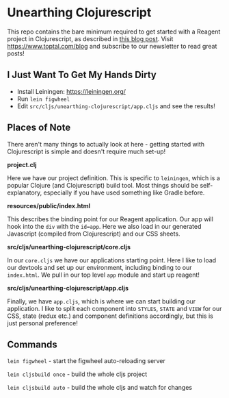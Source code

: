 # Unearthing Clojurescript #

This repo contains the bare minimum required to get started with a Reagent
project in Clojurescript, as described in [this blog post](https://www.toptal.com/clojure/clojurescript-tutorial-react-front-end). Visit https://www.toptal.com/blog and subscribe to our newsletter to read great posts!

## I Just Want To Get My Hands Dirty ##

- Install Leiningen: https://leiningen.org/
- Run `lein figwheel`
- Edit `src/cljs/unearthing-clojurescript/app.cljs` and see the results!

## Places of Note

There aren't many things to actually look at here - getting started with
Clojurescript is simple and doesn't require much set-up!

__project.clj__

Here we have our project definition. This is specific to `leiningen`, which
is a popular Clojure (and Clojurescript) build tool. Most things should be
self-explanatory, especially if you have used something like Gradle before.

__resources/public/index.html__

This describes the binding point for our Reagent application. Our app will
hook into the `div` with the `id=app`. Here we also load in our generated
Javascript (compiled from Clojurescript) and our CSS sheets.

__src/cljs/unearthing-clojurescript/core.cljs__

In our `core.cljs` we have our applications starting point. Here I like
to load our devtools and set up our environment, including binding to
our `index.html`. We pull in our top level `app` module and start up
reagent!

__src/cljs/unearthing-clojurescript/app.cljs__

Finally, we have `app.cljs`, which is where we can start building our
application. I like to split each component into `STYLES`, `STATE` and
`VIEW` for our CSS, state (redux etc.) and component definitions
accordingly, but this is just personal preference!

## Commands

`lein figwheel`       - start the figwheel auto-reloading server

`lein cljsbuild once` - build the whole cljs project

`lein cljsbuild auto` - build the whole cljs and watch for changes
